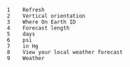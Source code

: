        1	Refresh
       2	Vertical orientation
       3	Where On Earth ID
       4	Forecast length
       5	days
       6	psi
       7	in Hg
       8	View your local weather forecast
       9	Weather
